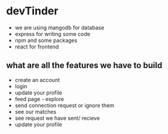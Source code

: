 # devTinder
- we are using mangodb for database
- express for writing some code
- npm and some packages
- react for frontend  
## what are all the features we have to build 
- create an account
- login 
- update your profile
- feed page - explore
- send connection request or ignore them
- see our matches
- see request we have sent/ recieve 
- update your profile


